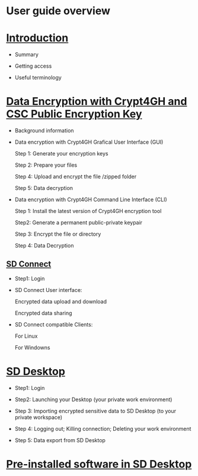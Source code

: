 
# User guide overview







# [Introduction](./sd_connect.md)

   * Summary
   
   * Getting access
   
   * Useful terminology








# [Data Encryption with Crypt4GH and CSC Public Encryption Key](./data_encryption.md)

  * Background information
  
  * Data encryption with Crypt4GH Grafical User Interface (GUI)

     Step 1: Generate your encryption keys
     
     Step 2: Prepare your files
     
     Step 4: Upload and encrypt the file /zipped folder
     
     Step 5: Data decryption
  
  * Data encryption with Crypt4GH Command Line Interface (CLI)
  
     Step 1: Install the latest version of Crypt4GH encryption tool
     
     Step2:  Generate a permanent public-private keypair
  
     Step 3: Encrypt the file or directory
     
     Step 4: Data Decryption








## [SD Connect](./sd_connect.md)
   
   * Step1: Login
   
   *  SD Connect User interface:
   
       Encrypted data upload and download
       
       Encrypted data sharing 
       
   * SD Connect  compatible Clients:
   
       For Linux
       
       For Windowns
   
 
 
 
 
 
          


# [SD Desktop](./sd_desktop.md)

* Step1: Login

* Step2: Launching your Desktop (your private work environment)

* Step 3: Importing encrypted sensitive data to SD Desktop (to your private workspace)

* Step 4: Logging out; Killing connection; Deleting your work environment

* Step 5: Data export from SD Desktop




# [Pre-installed software in SD Desktop](./pre-installed_software.md)




